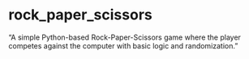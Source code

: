 # rock_paper_scissors
 “A simple Python-based Rock-Paper-Scissors game where the player competes against the computer with basic logic and randomization.”
